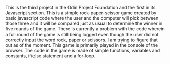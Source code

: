 This is the third project in the Odin Project Foundation and the first in its Javascript section. 
This is a simple rock-paper-scissor game created by basic javascript code where the user and the computer will pick between those three and it will be compared just as usual to determine the winner in five rounds of the game. There is currently a problem with the code wherein a full round of the game is still being logged even though the user did not correctly input the word rock, paper or scissors. I am trying to figure that out as of the moment.
This game is primarily played in the console of the browser.
The code in the game is made of simple functions, variables and constants, if/else statement and a for-loop. 